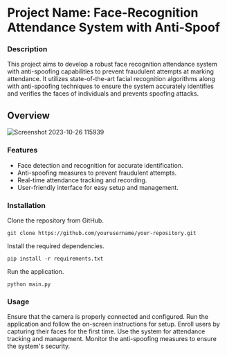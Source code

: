 # Project Name: Face-Recognition Attendance System with Anti-Spoof

### Description
This project aims to develop a robust face recognition attendance system with anti-spoofing capabilities to prevent fraudulent attempts at marking attendance. It utilizes state-of-the-art facial recognition algorithms along with anti-spoofing techniques to ensure the system accurately identifies and verifies the faces of individuals and prevents spoofing attacks.

## Overview
![Screenshot 2023-10-26 115939](https://github.com/Pritush09/Face-Recognition-Attandance-System-Anti-Spoof/assets/89287734/9bc34cbe-c4db-400d-a46b-b9b1b0d7e133)


### Features
* Face detection and recognition for accurate identification.
* Anti-spoofing measures to prevent fraudulent attempts.
* Real-time attendance tracking and recording.
* User-friendly interface for easy setup and management.

### Installation
Clone the repository from GitHub.

`git clone https://github.com/yourusername/your-repository.git`

Install the required dependencies.

`pip install -r requirements.txt`

Run the application.

`python main.py`

### Usage
Ensure that the camera is properly connected and configured.
Run the application and follow the on-screen instructions for setup.
Enroll users by capturing their faces for the first time.
Use the system for attendance tracking and management.
Monitor the anti-spoofing measures to ensure the system's security.

### 
